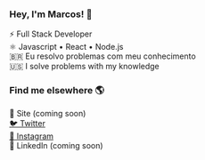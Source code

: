 <h3>Hey, I'm Marcos! 👋</h3>
⚡ Full Stack Developer <br/>
⚛ Javascript • React • Node.js <br/>
🇧🇷 Eu resolvo problemas com meu conhecimento <br/>
🇺🇸 I solve problems with my knowledge <br/>

<h3>Find me elsewhere 🌎 </h3>
🚀 Site (coming soon)<br/>
<a href="https://twitter.com/iamdevmarcos/" target="_blank">🐦 Twitter <a/><br/>
<a href="https://www.instagram.com/imarcos.andre/" target="_blank">📸 Instagram </a><br/>
💼 LinkedIn (coming soon)
